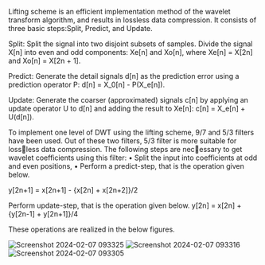 Lifting scheme is an efficient implementation method of the wavelet transform algorithm, and results in lossless data compression.
It consists of three basic steps:Split, Predict, and Update.

Split: Split the signal into two disjoint subsets of samples. Divide the signal X[n] into even and odd components:
Xe[n] and Xo[n], where Xe[n] = X[2n] and Xo[n] = X[2n + 1].

 Predict: Generate the detail signals d[n] as the prediction error using a prediction operator P: d[n] = X_0[n] - P(X_e[n]).

 Update: Generate the coarser (approximated) signals c[n] by applying an update operator U to d[n] and adding the result to Xe[n]:
c[n] = X_e[n] + U(d[n]).

To implement one level of DWT using the lifting scheme, 9/7 and 5/3 filters have been used. Out of these two filters, 5/3 filter is more suitable for lossless data compression. The following steps are necessary to get wavelet coefficients using this filter:
• Split the input into coefficients at odd and even positions,
• Perform a predict-step, that is the operation given below.

y[2n+1] = x[2n+1] - {x[2n] + x[2n+2]}/2

Perform update-step, that is the operation given below.
y[2n] = x[2n] + {y[2n-1] + y[2n+1]}/4

These operations are realized in the below figures.



![Screenshot 2024-02-07 093325](https://github.com/DevinduDh/DWT-Verilog/assets/76746921/8b13ccd6-2635-4c8c-9985-841587c58b99)
![Screenshot 2024-02-07 093316](https://github.com/DevinduDh/DWT-Verilog/assets/76746921/68898585-054b-4e01-8636-4548cd5a0860)
![Screenshot 2024-02-07 093305](https://github.com/DevinduDh/DWT-Verilog/assets/76746921/f2b87e06-b625-4f00-a4bb-f4c970164a03)
